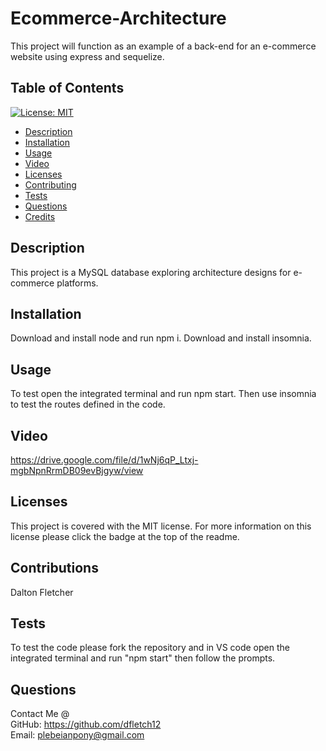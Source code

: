 # Ecommerce-Architecture
This project will function as an example of a back-end for an e-commerce website using express and sequelize.

 ## Table of Contents
   [![License: MIT](https://img.shields.io/badge/License-MIT-yellow.svg)](https://opensource.org/licenses/MIT)
   * [Description](#description)
   * [Installation](#installation)
   * [Usage](#usage)
   * [Video](#video)
   * [Licenses](#licenses)
   * [Contributing](#contributing)
   * [Tests](#tests)
   * [Questions](#questions)
   * [Credits](#credits)

   ## Description
   This project is a MySQL database exploring architecture designs for e-commerce platforms. 

   ## Installation
   Download and install node and run npm i.
   Download and install insomnia.
   ## Usage
   To test open the integrated terminal and run npm start. 
   Then use insomnia to test the routes defined in the code.
   ## Video
   https://drive.google.com/file/d/1wNj6qP_Ltxj-mgbNpnRrmDB09evBjgyw/view
   ## Licenses
   This project is covered with the MIT license. For more information on this license please click the badge at the top of the readme.
   ## Contributions
   Dalton Fletcher
   ## Tests
   To test the code please fork the repository and in VS code open the integrated terminal and run "npm start" then follow the prompts.
   ## Questions
   Contact Me @  
   GitHub: https://github.com/dfletch12  
   Email: plebeianpony@gmail.com
 